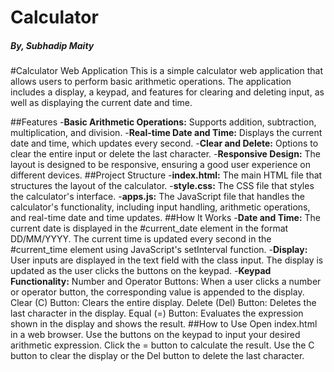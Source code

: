 <h1>Calculator</h1>
<h5>By, Subhadip Maity</h5>
#Calculator Web Application
This is a simple calculator web application that allows users to perform basic arithmetic operations. The application includes a display, a keypad, and features for clearing and deleting input, as well as displaying the current date and time.

##Features
-**Basic Arithmetic Operations:** Supports addition, subtraction, multiplication, and division.
-**Real-time Date and Time:** Displays the current date and time, which updates every second.
-**Clear and Delete:** Options to clear the entire input or delete the last character.
-**Responsive Design:** The layout is designed to be responsive, ensuring a good user experience on different devices.
##Project Structure
-**index.html:** The main HTML file that structures the layout of the calculator.
-**style.css:** The CSS file that styles the calculator's interface.
-**apps.js:** The JavaScript file that handles the calculator's functionality, including input handling, arithmetic operations, and real-time date and time updates.
##How It Works
-**Date and Time:**
The current date is displayed in the #current_date element in the format DD/MM/YYYY.
The current time is updated every second in the #current_time element using JavaScript's setInterval function.
-**Display:**
User inputs are displayed in the text field with the class input.
The display is updated as the user clicks the buttons on the keypad.
-**Keypad Functionality:**
Number and Operator Buttons: When a user clicks a number or operator button, the corresponding value is appended to the display.
Clear (C) Button: Clears the entire display.
Delete (Del) Button: Deletes the last character in the display.
Equal (=) Button: Evaluates the expression shown in the display and shows the result.
##How to Use
Open index.html in a web browser.
Use the buttons on the keypad to input your desired arithmetic expression.
Click the = button to calculate the result.
Use the C button to clear the display or the Del button to delete the last character.
